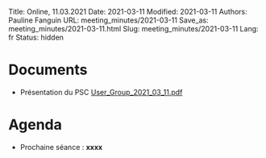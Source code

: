 Title: Online, 11.03.2021
Date: 2021-03-11
Modified: 2021-03-11
Authors: Pauline Fanguin
URL: meeting_minutes/2021-03-11
Save_as: meeting_minutes/2021-03-11.html
Slug: meeting_minutes/2021-03-11
Lang: fr
Status: hidden

# Documents

* Présentation du PSC [User_Group_2021_03_11.pdf]({filename}/documents/meetings/2021-03-11/User_Group_2021_03_11.pdf)

# Agenda

* Prochaine séance : **xxxx**
